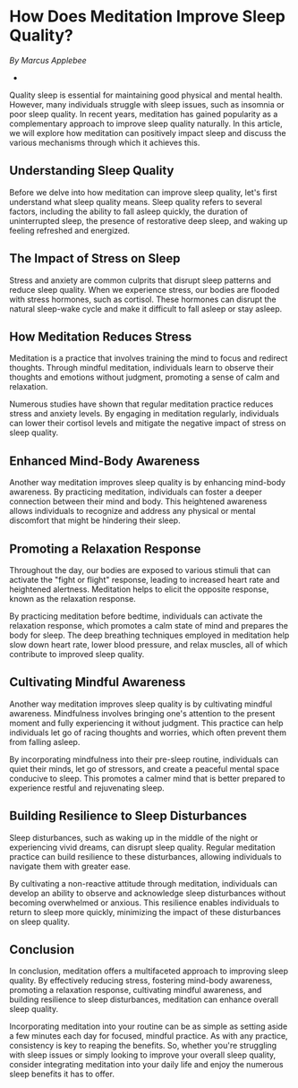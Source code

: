 # How Does Meditation Improve Sleep Quality?

*By Marcus Applebee*



*

Quality sleep is essential for maintaining good physical and mental health. However, many individuals struggle with sleep issues, such as insomnia or poor sleep quality. In recent years, meditation has gained popularity as a complementary approach to improve sleep quality naturally. In this article, we will explore how meditation can positively impact sleep and discuss the various mechanisms through which it achieves this.

## Understanding Sleep Quality

Before we delve into how meditation can improve sleep quality, let's first understand what sleep quality means. Sleep quality refers to several factors, including the ability to fall asleep quickly, the duration of uninterrupted sleep, the presence of restorative deep sleep, and waking up feeling refreshed and energized.

## The Impact of Stress on Sleep

Stress and anxiety are common culprits that disrupt sleep patterns and reduce sleep quality. When we experience stress, our bodies are flooded with stress hormones, such as cortisol. These hormones can disrupt the natural sleep-wake cycle and make it difficult to fall asleep or stay asleep.

## How Meditation Reduces Stress

Meditation is a practice that involves training the mind to focus and redirect thoughts. Through mindful meditation, individuals learn to observe their thoughts and emotions without judgment, promoting a sense of calm and relaxation.

Numerous studies have shown that regular meditation practice reduces stress and anxiety levels. By engaging in meditation regularly, individuals can lower their cortisol levels and mitigate the negative impact of stress on sleep quality.

## Enhanced Mind-Body Awareness

Another way meditation improves sleep quality is by enhancing mind-body awareness. By practicing meditation, individuals can foster a deeper connection between their mind and body. This heightened awareness allows individuals to recognize and address any physical or mental discomfort that might be hindering their sleep.

## Promoting a Relaxation Response

Throughout the day, our bodies are exposed to various stimuli that can activate the "fight or flight" response, leading to increased heart rate and heightened alertness. Meditation helps to elicit the opposite response, known as the relaxation response.

By practicing meditation before bedtime, individuals can activate the relaxation response, which promotes a calm state of mind and prepares the body for sleep. The deep breathing techniques employed in meditation help slow down heart rate, lower blood pressure, and relax muscles, all of which contribute to improved sleep quality.

## Cultivating Mindful Awareness

Another way meditation improves sleep quality is by cultivating mindful awareness. Mindfulness involves bringing one's attention to the present moment and fully experiencing it without judgment. This practice can help individuals let go of racing thoughts and worries, which often prevent them from falling asleep.

By incorporating mindfulness into their pre-sleep routine, individuals can quiet their minds, let go of stressors, and create a peaceful mental space conducive to sleep. This promotes a calmer mind that is better prepared to experience restful and rejuvenating sleep.

## Building Resilience to Sleep Disturbances

Sleep disturbances, such as waking up in the middle of the night or experiencing vivid dreams, can disrupt sleep quality. Regular meditation practice can build resilience to these disturbances, allowing individuals to navigate them with greater ease.

By cultivating a non-reactive attitude through meditation, individuals can develop an ability to observe and acknowledge sleep disturbances without becoming overwhelmed or anxious. This resilience enables individuals to return to sleep more quickly, minimizing the impact of these disturbances on sleep quality.

## Conclusion

In conclusion, meditation offers a multifaceted approach to improving sleep quality. By effectively reducing stress, fostering mind-body awareness, promoting a relaxation response, cultivating mindful awareness, and building resilience to sleep disturbances, meditation can enhance overall sleep quality.

Incorporating meditation into your routine can be as simple as setting aside a few minutes each day for focused, mindful practice. As with any practice, consistency is key to reaping the benefits. So, whether you're struggling with sleep issues or simply looking to improve your overall sleep quality, consider integrating meditation into your daily life and enjoy the numerous sleep benefits it has to offer.
